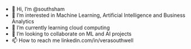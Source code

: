 - 👋 Hi, I’m @southsham
- 👀 I’m interested in Machine Learning, Artificial Intelligence and Business Analytics
- 🌱 I’m currently learning cloud computing
- 💞️ I’m looking to collaborate on ML and AI projects
- 📫 How to reach me linkedin.com/in/verasouthwell

<!---
southsham/southsham is a ✨ special ✨ repository because its `README.md` (this file) appears on your GitHub profile.
You can click the Preview link to take a look at your changes.
--->
